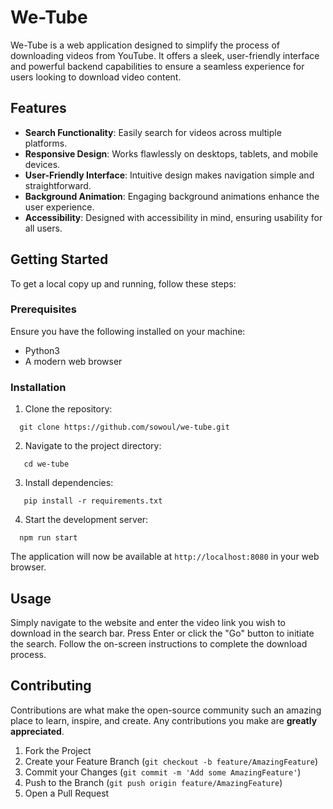 # We-Tube

We-Tube is a web application designed to simplify the process of downloading videos from YouTube. It offers a sleek, user-friendly interface and powerful backend capabilities to ensure a seamless experience for users looking to download video content.

## Features

- **Search Functionality**: Easily search for videos across multiple platforms.
- **Responsive Design**: Works flawlessly on desktops, tablets, and mobile devices.
- **User-Friendly Interface**: Intuitive design makes navigation simple and straightforward.
- **Background Animation**: Engaging background animations enhance the user experience.
- **Accessibility**: Designed with accessibility in mind, ensuring usability for all users.

## Getting Started

To get a local copy up and running, follow these steps:

### Prerequisites

Ensure you have the following installed on your machine:

- Python3
- A modern web browser

### Installation

1. Clone the repository:
```
  git clone https://github.com/sowoul/we-tube.git
```

2. Navigate to the project directory:
```
   cd we-tube
```

3. Install dependencies:
```
   pip install -r requirements.txt
```

4. Start the development server:
```
  npm run start
```

The application will now be available at `http://localhost:8080` in your web browser.

## Usage

Simply navigate to the website and enter the video link you wish to download in the search bar. Press Enter or click the "Go" button to initiate the search. Follow the on-screen instructions to complete the download process.

## Contributing

Contributions are what make the open-source community such an amazing place to learn, inspire, and create. Any contributions you make are **greatly appreciated**.

1. Fork the Project
2. Create your Feature Branch (`git checkout -b feature/AmazingFeature`)
3. Commit your Changes (`git commit -m 'Add some AmazingFeature'`)
4. Push to the Branch (`git push origin feature/AmazingFeature`)
5. Open a Pull Request

